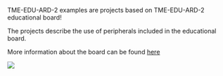 TME-EDU-ARD-2 examples are projects based on TME-EDU-ARD-2 educational board!

The projects describe the use of peripherals included in the educational board. 

More information about the board can be found [here](https://www.youtube.com/watch?v=5qcug6CrokY)



![](https://user-images.githubusercontent.com/37689522/53172001-916a7700-35e4-11e9-8f01-898cd6271c0e.gif)
